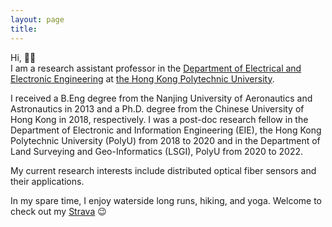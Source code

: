 ```yaml
---
layout: page
title:
---
```


Hi, 👋👋     
I am a research assistant professor in the [Department of Electrical and Electronic Engineering](https://www.polyu.edu.hk/eee/) at [the Hong Kong Polytechnic University](https://www.polyu.edu.hk/en/). 

I received a B.Eng degree from the Nanjing University of Aeronautics and Astronautics in 2013 and a Ph.D. degree from the Chinese University of Hong Kong in 2018, respectively. I was a post-doc research fellow in the Department of Electronic and Information Engineering (EIE), the Hong Kong Polytechnic University (PolyU) from 2018 to 2020 and in the Department of Land Surveying and Geo-Informatics (LSGI), PolyU from 2020 to 2022. 

My current research interests include distributed optical fiber sensors and their applications.

In my spare time, I enjoy waterside long runs, hiking, and yoga. Welcome to check out my [Strava](https://www.strava.com/athletes/100939052) 😉
